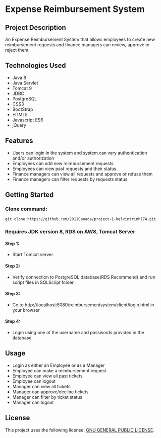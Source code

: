 # Expense Reimbursement System

## Project Description

An Expense Reimbursement System that allows employees to create new reimbursement requests and finance managers can review, approve or reject them.  

## Technologies Used

* Java 8
* Java Servlet
* Tomcat 9
* JDBC
* PostgreSQL 
* CSS3
* BootStrap
* HTML5
* Javascript ES6
* jQuery

## Features

* Users can login in the system and system can very authentication and/or authorization
* Employees can add new reimbursement requests
* Employees can view past requests and their status
* Finance managers can view all requests and approve or refuse them
* Finance managers can filter requests by requests status

## Getting Started
   
### Clone command:
```
git clone https://github.com/2011Canada/project-1-kelvintrinh174.git
```
### Requires JDK version 8, RDS on AWS, Tomcat Server

#### Step 1:
 * Start Tomcat server

#### Step 2:
 * Verify connection to PostgreSQL database(RDS Recommend) and run script files in SQLScript folder

#### Step 3:
 * Go to http://localhost:8080/reimbursementsystem/client/login.html in your browser

#### Step 4:
 * Login using one of the username and passwords provided in the database
## Usage

* Login as either an Employee or as a Manager
* Employee can make a reimbursement request
* Employee can view all past tickets
* Employee can logout
* Manager can view all tickets 
* Manager can approve/decline tickets
* Manager can filter by ticket status 
* Manager can logout


## License

This project uses the following license: [GNU GENERAL PUBLIC LICENSE](<https://www.gnu.org/licenses/gpl-3.0.en.html>).
